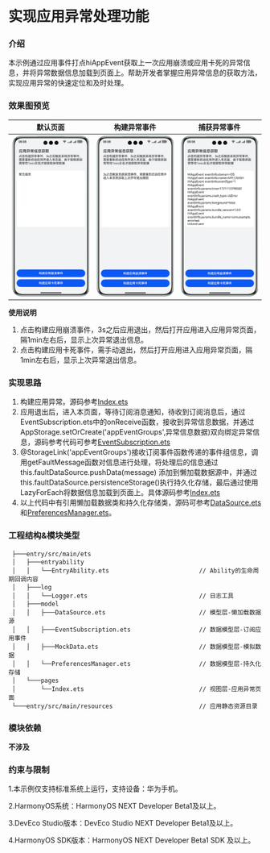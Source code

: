 # 实现应用异常处理功能

### 介绍

本示例通过应用事件打点hiAppEvent获取上一次应用崩溃或应用卡死的异常信息，并将异常数据信息加载到页面上。帮助开发者掌握应用异常信息的获取方法，实现应用异常的快速定位和及时处理。

### 效果图预览
| 默认页面                                  | 构建异常事件                                | 捕获异常事件                                |
|---------------------------------------|---------------------------------------|---------------------------------------|
| ![](screenshots/device/Preview_1.png) | ![](screenshots/device/Preview_2.png) | ![](screenshots/device/Preview_3.png) |

**使用说明**

1. 点击构建应用崩溃事件，3s之后应用退出，然后打开应用进入应用异常页面，隔1min左右后，显示上次异常退出信息。 
2. 点击构建应用卡死事件，需手动退出，然后打开应用进入应用异常页面，隔1min左右后，显示上次异常退出信息。

### 实现思路

1. 构建应用异常。源码参考[Index.ets](./entry/src/main/ets/pages/Index.ets)
2. 应用退出后，进入本页面，等待订阅消息通知，待收到订阅消息后，通过EventSubscription.ets中的onReceive函数，接收到异常信息数据，并通过AppStorage.setOrCreate('appEventGroups',异常信息数据)双向绑定异常信息，源码参考代码可参考[EventSubscription.ets](./entry/src/main/ets/model/EventSubscription.ets)
3. @StorageLink('appEventGroups')接收订阅事件函数传递的事件组信息，调用getFaultMessage函数对信息进行处理，将处理后的信息通过 this.faultDataSource.pushData(message) 添加到懒加载数据源中，并通过this.faultDataSource.persistenceStorage()执行持久化存储，最后通过使用LazyForEach将数据信息加载到页面上。具体源码参考[Index.ets](./entry/src/main/ets/pages/Index.ets)
4. 以上代码中有引用懒加载数据类和持久化存储类，源码可参考[DataSource.ets](./entry/src/main/ets/model/DataSource.ets)和[PreferencesManager.ets](./entry/src/main/ets/model/PreferencesManager.ets)。

### 工程结构&模块类型

   ```
    ├───entry/src/main/ets                             
    │   ├───entryability
    │   │   └──EntryAbility.ets                         // Ability的生命周期回调内容
    │   ├───log
    │   │   └──Logger.ets                               // 日志工具
    │   ├───model
    │   │   ├───DataSource.ets                          // 模型层-懒加载数据源
    │   │   ├───EventSubscription.ets                   // 数据模型层-订阅应用事件
    │   │   ├───MockData.ets                            // 数据模型层-模拟数据
    │   │   └──PreferencesManager.ets                   // 数据模型层-持久化存储
    │   └───pages
    │       └──Index.ets                                // 视图层-应用异常页面
    └───entry/src/main/resources                        // 应用静态资源目录
   ```

### 模块依赖

**不涉及**

### 约束与限制

1.本示例仅支持标准系统上运行，支持设备：华为手机。

2.HarmonyOS系统：HarmonyOS NEXT Developer Beta1及以上。

3.DevEco Studio版本：DevEco Studio NEXT Developer Beta1及以上。

4.HarmonyOS SDK版本：HarmonyOS NEXT Developer Beta1 SDK 及以上。